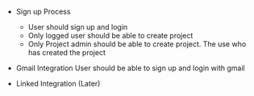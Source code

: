 
* Sign up Process
   * User should sign up and login
   * Only logged user should be able to create project
   * Only Project admin should be able to create project. The use who has created the project

* Gmail Integration
    User should be able to sign up and login with gmail


* Linked Integration (Later)